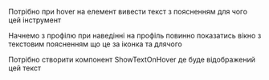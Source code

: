 
Потрібно при hover на елемент вивести текст з поясненням для чого цей інструмент

Начнемо з профілю при наведінні на профіль повинно показатись вікно з текстовим поясненням що це за іконка та длячого

Потрібно створити компонент ShowTextOnHover де буде відображений цей текст
